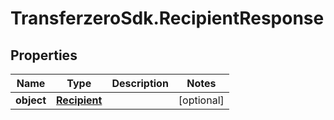 # TransferzeroSdk.RecipientResponse

## Properties

Name | Type | Description | Notes
------------ | ------------- | ------------- | -------------
**object** | [**Recipient**](Recipient.md) |  | [optional] 


